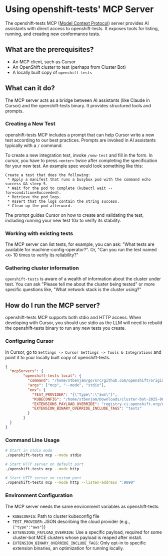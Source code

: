 # Using openshift-tests' MCP Server

The openshift-tests MCP ([Model Context Protocol](https://modelcontextprotocol.io/)) server provides AI assistants with direct access to
openshift-tests. It exposes tools for listing, running, and creating new conformance tests.

## What are the prerequisites?

* An MCP client, such as Cursor
* An OpenShift cluster to test (perhaps from Cluster Bot)
* A locally built copy of `openshift-tests`

## What can it do?

The MCP server acts as a bridge between AI assistants (like Claude in Cursor) and the openshift-tests binary. It provides
structured tools and prompts.

### Creating a New Test

openshift-tests MCP includes a prompt that can help Cursor write a new test according to our best practices.  Prompts
are invoked in AI assistants typically with a `/` command. 

To create a new integration test, invoke `/new-test` and fill in the form. In cursor, you have to press `<enter>`
twice after completing the specification for your new test.  An example spec would look something like this:

```
Create a test that does the following:
 * Apply a manifest that runs a busybox pod with the command echo success && sleep 5.
 * Wait for the pod to complete (kubectl wait --for=condition=Succeeded).
 * Retrieve the pod logs.
 * Assert that the logs contain the string success.
 * Clean up the pod afterward.
```

The prompt guides Cursor on how to create and validating the test, including running your new test 10x to
verify its stability.

### Working with existing tests

The MCP server can list tests, for example, you can ask: "What tests are available for machine-config-operator?". 
Or, "Can you run the test named `<X>` 10 times to verify its reliability?"

### Gathering cluster information

`openshift-tests` is aware of a wealth of information about the cluster under test.  You can ask "Please tell me
about the cluster being tested" or more specific questions like, "What network stack is the cluster using?"

## How do I run the MCP server?

openshift-tests MCP supports both stdio and HTTP access. When developing with Cursor, you should
use stdio as the LLM will need to rebuild the openshift-tests binary to run any new tests you create.

### Configuring Cursor

In Cursor, go to `Settings -> Cursor Settings -> Tools & Integrations` and point it to your
locally built copy of openshift-tests.

```json
{
  "mcpServers": {
        "openshift-tests local": {
          "command": "/home/stbenjam/go/src/github.com/openshift/origin/openshift-tests",
          "args": ["mcp", "--mode", "stdio"],
          "env": {
            "TEST_PROVIDER": "{\"type\":\"aws\"}",
            "KUBECONFIG": "/home/stbenjam/Downloads/cluster-bot-2025-08-07-120418.kubeconfig",
            "EXTENSIONS_PAYLOAD_OVERRIDE": "registry.ci.openshift.org/ocp/release:4.20.0-0.nightly-2025-07-31-06312",
            "EXTENSION_BINARY_OVERRIDE_INCLUDE_TAGS": "tests"
          }
        }
  }
}
```

### Command Line Usage

```bash
# Start in stdio mode
./openshift-tests mcp --mode stdio

# Start HTTP server on default port
./openshift-tests mcp --mode http

# Start HTTP server on custom port
./openshift-tests mcp --mode http --listen-address ":9090"
```

### Environment Configuration

The MCP server needs the same environment variables as openshift-tests:

- `KUBECONFIG`: Path to cluster kubeconfig file
- `TEST_PROVIDER`: JSON describing the cloud provider (e.g., `{"type":"aws"}`)
- `EXTENSIONS_PAYLOAD_OVERRIDE`: Use a specific payload, required for some cluster-bot MCE clusters whose payload is reaped after install.
- `EXTENSION_BINARY_OVERRIDE_INCLUDE_TAGS`: Only opt-in to specific extension binaries, an optimization for running locally.
